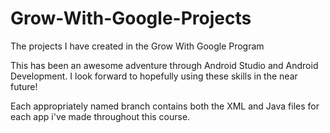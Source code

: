 # Grow-With-Google-Projects
The projects I have created in the Grow With Google Program

This has been an awesome adventure through Android Studio and Android Development. I look forward to hopefully using these skills in the near future!

Each appropriately named branch contains both the XML and Java files for each app i've made throughout this course.
